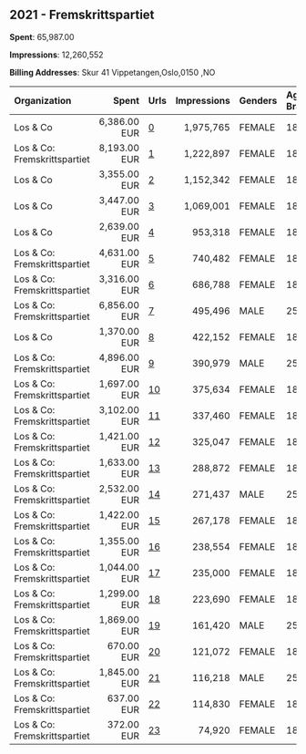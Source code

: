## 2021 - Fremskrittspartiet 
**Spent**: 65,987.00

**Impressions**: 12,260,552

**Billing Addresses**: Skur 41 Vippetangen,Oslo,0150 ,NO

|Organization|Spent|Urls|Impressions|Genders|Age Brackets|Country Codes|
|:---|---:|:---|---:|:---|:---|:---|
|Los & Co|6,386.00 EUR|[0](https://www.snap.com/political-ads/asset/ca5c1256cb8f1bd5cff9f164d03d82d231748e177708f727c0515ce9ca56e895?mediaType=mp4)|1,975,765|FEMALE|18-33|norway|
|Los & Co: Fremskrittspartiet|8,193.00 EUR|[1](https://www.snap.com/political-ads/asset/b9d33b393ae6a4001d654df79b518f152a6cc4aa890ac46793a899cb3beef047?mediaType=jpeg)|1,222,897|FEMALE|18-30|norway|
|Los & Co|3,355.00 EUR|[2](https://www.snap.com/political-ads/asset/00b2981c3f4ea4b5822ba257548873343146ac9ea325b84458453d2e4f0a147c?mediaType=mp4)|1,152,342|FEMALE|18-33|norway|
|Los & Co|3,447.00 EUR|[3](https://www.snap.com/political-ads/asset/58f62a640b5374fa5c7e60942546ad7e27c584244eef8f6f68bbc37ea31e3ef0?mediaType=mp4)|1,069,001|FEMALE|18-33|norway|
|Los & Co|2,639.00 EUR|[4](https://www.snap.com/political-ads/asset/6dbb22c1f6453ccacb83ee17edf00248b0181da6d4127917b601617ad4f9261d?mediaType=mp4)|953,318|FEMALE|18-33|norway|
|Los & Co: Fremskrittspartiet|4,631.00 EUR|[5](https://www.snap.com/political-ads/asset/194108d869ae7c09c1bde480592413568bfdca10b552dbd1341a04c83ea5f867?mediaType=jpeg)|740,482|FEMALE|18-30|norway|
|Los & Co: Fremskrittspartiet|3,316.00 EUR|[6](https://www.snap.com/political-ads/asset/6ff6bff1ff79fe5e9f0a7c340d9e480a654e8fb08fd2f72e03e2e4e38421b677?mediaType=jpeg)|686,788|FEMALE|18-30|norway|
|Los & Co: Fremskrittspartiet|6,856.00 EUR|[7](https://www.snap.com/political-ads/asset/8a48de2957072d288fec463af05782a7c2869a62e45c8ed6cecd5fe31beac49c?mediaType=png)|495,496|MALE|25+|norway|
|Los & Co|1,370.00 EUR|[8](https://www.snap.com/political-ads/asset/81d8954e11602922eada7857bd37548ce6a7e0c2be4bddccdf4b0aeb1587dce1?mediaType=mp4)|422,152|FEMALE|18-33|norway|
|Los & Co: Fremskrittspartiet|4,896.00 EUR|[9](https://www.snap.com/political-ads/asset/c088d428a2efd400a1a58d517f364b2132f63f6af80417959daed3b45bb37ca8?mediaType=jpeg)|390,979|MALE|25+|norway|
|Los & Co: Fremskrittspartiet|1,697.00 EUR|[10](https://www.snap.com/political-ads/asset/5ccfce6f4421a5bac405a7c0094c655a88fbcbbc16a8497d7c9145f9b9a7c81d?mediaType=jpeg)|375,634|FEMALE|18-30|norway|
|Los & Co: Fremskrittspartiet|3,102.00 EUR|[11](https://www.snap.com/political-ads/asset/0cfd425b22a0563aaf98a985b8449a948d0448bbd491a051ddfdd035e7f0b6c6?mediaType=jpeg)|337,460|FEMALE|18-30|norway|
|Los & Co: Fremskrittspartiet|1,421.00 EUR|[12](https://www.snap.com/political-ads/asset/f7ed3f239eef46a0288fd1444526177b0278efb930a61700171f90fa880e26dd?mediaType=jpeg)|325,047|FEMALE|18-30|norway|
|Los & Co: Fremskrittspartiet|1,633.00 EUR|[13](https://www.snap.com/political-ads/asset/497e20e7862ad01fc35c8819e23f37f7cf1ced6612a2f2ca76e51b8272d300ff?mediaType=jpeg)|288,872|FEMALE|18-30|norway|
|Los & Co: Fremskrittspartiet|2,532.00 EUR|[14](https://www.snap.com/political-ads/asset/afd3ec7071f2ba21d43e86719054218ed7c7d1178d5f201059df354f451193fa?mediaType=jpeg)|271,437|MALE|25+|norway|
|Los & Co: Fremskrittspartiet|1,422.00 EUR|[15](https://www.snap.com/political-ads/asset/6017dadb291130972814ae0969c623736b22531d2828af888e106bfa0f1e86c4?mediaType=jpeg)|267,178|FEMALE|18-30|norway|
|Los & Co: Fremskrittspartiet|1,355.00 EUR|[16](https://www.snap.com/political-ads/asset/aeb6ee825a2b707ebfcb0ad931c697c155fb13dc983193de2f72bb6e54ba8fe5?mediaType=jpeg)|238,554|FEMALE|18-30|norway|
|Los & Co: Fremskrittspartiet|1,044.00 EUR|[17](https://www.snap.com/political-ads/asset/ce797e3d7d371efc877e19da9bed61df8923d6e3f27163bce5450c6ea77150b3?mediaType=png)|235,000|FEMALE|18-30|norway|
|Los & Co: Fremskrittspartiet|1,299.00 EUR|[18](https://www.snap.com/political-ads/asset/592f4754f4755c229cc9e4a04dcdda1e8a8a102d3cee1a1966bc61eed60ac463?mediaType=png)|223,690|FEMALE|18-30|norway|
|Los & Co: Fremskrittspartiet|1,869.00 EUR|[19](https://www.snap.com/political-ads/asset/cfa9f82c725ddb4bfcf489b182606366b4aaf17966743d3dcdfb5ca217a23634?mediaType=jpeg)|161,420|MALE|25+|norway|
|Los & Co: Fremskrittspartiet|670.00 EUR|[20](https://www.snap.com/political-ads/asset/369022457a60622a83a7ee11f874a0e25eab5a59444182f43a8f652a76d584cd?mediaType=jpeg)|121,072|FEMALE|18-30|norway|
|Los & Co: Fremskrittspartiet|1,845.00 EUR|[21](https://www.snap.com/political-ads/asset/c5e0d43411270739a6f7ac0a864b9620a102a40b040b171c90f8eaf66e5e4e69?mediaType=jpeg)|116,218|MALE|25+|norway|
|Los & Co: Fremskrittspartiet|637.00 EUR|[22](https://www.snap.com/political-ads/asset/3bbe79a0c3bea7d832b6b0ce94e2cdaaf8ccceec849806f82314d6b06cf35161?mediaType=jpg)|114,830|FEMALE|18-30|norway|
|Los & Co: Fremskrittspartiet|372.00 EUR|[23](https://www.snap.com/political-ads/asset/9f54b30739b26f887240b81f29ae62719ca332f124ae805c328d7f8e8a764491?mediaType=jpeg)|74,920|FEMALE|18-30|norway|
